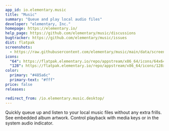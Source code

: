 ```yaml
---
app_id: io.elementary.music
title: "Music"
summary: "Queue and play local audio files"
developer: "elementary, Inc."
homepage: https://elementary.io/
help_page: https://github.com/elementary/music/discussions
bugtracker: https://github.com/elementary/music/issues
dist: flatpak
screenshots:
  - https://raw.githubusercontent.com/elementary/music/main/data/screenshot.png
icons:
  "64": https://flatpak.elementary.io/repo/appstream/x86_64/icons/64x64/io.elementary.music.png
  "128": https://flatpak.elementary.io/repo/appstream/x86_64/icons/128x128/io.elementary.music.png
color:
  primary: "#485a6c"
  primary-text: "#fff"
price: false
releases:

redirect_from: /io.elementary.music.desktop/
---
```


<p>Quickly queue up and listen to your local music files without any extra frills. See embedded album artwork. Control playback with media keys or in the system audio indicator.</p>